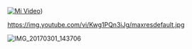 [![Mi Video](https://img.youtube.com/vi/Kwg1PQn3iJg/maxresdefault.jpg)](https://youtu.be/Kwg1PQn3iJg))

https://img.youtube.com/vi/Kwg1PQn3iJg/maxresdefault.jpg

![IMG_20170301_143706](https://github.com/user-attachments/assets/8d4af16a-5265-442c-99b3-d8f297909a25)


